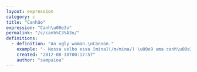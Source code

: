 ```yaml
---
layout: expression
category: c
title: "Canhão"
expression: "Canh\u00e3o"
permalink: "/c/canh%C3%A3o/"
definitions:
  - definition: "An ugly woman.\nCannon."
    example: "- Nossa velho essa [mina](/m/mina/) \u00e9 uma canh\u00e3o.\n- Voc\u00ea viu que canh\u00e3o."
    created: "2012-08-30T00:17:57"
    author: "sampaioa"
---
```

